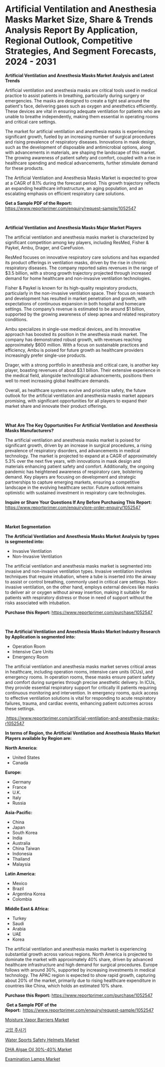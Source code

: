 <p><h1>Artificial Ventilation and Anesthesia Masks Market Size, Share & Trends Analysis Report By Application, Regional Outlook, Competitive Strategies, And Segment Forecasts, 2024 - 2031</h1></p><p><strong>Artificial Ventilation and Anesthesia Masks Market Analysis and Latest Trends</strong></p>
<p><p>Artificial ventilation and anesthesia masks are critical tools used in medical practice to assist patients in breathing, particularly during surgery or emergencies. The masks are designed to create a tight seal around the patient's face, delivering gases such as oxygen and anesthetics efficiently. These devices are vital in ensuring adequate ventilation for patients who are unable to breathe independently, making them essential in operating rooms and critical care settings.</p><p>The market for artificial ventilation and anesthesia masks is experiencing significant growth, fueled by an increasing number of surgical procedures and rising prevalence of respiratory diseases. Innovations in mask design, such as the development of disposable and antimicrobial options, along with advancements in materials, are shaping the landscape of this market. The growing awareness of patient safety and comfort, coupled with a rise in healthcare spending and medical advancements, further stimulate demand for these products.</p><p>The Artificial Ventilation and Anesthesia Masks Market is expected to grow at a CAGR of 8.1% during the forecast period. This growth trajectory reflects an expanding healthcare infrastructure, an aging population, and an escalating emphasis on efficient respiratory care solutions.</p></p>
<p><strong>Get a Sample PDF of the Report:&nbsp;</strong> <a href="https://www.reportprimer.com/enquiry/request-sample/1052547">https://www.reportprimer.com/enquiry/request-sample/1052547</a></p>
<p>&nbsp;</p>
<p><strong>Artificial Ventilation and Anesthesia Masks Major Market Players</strong></p>
<p><p>The artificial ventilation and anesthesia masks market is characterized by significant competition among key players, including ResMed, Fisher & Paykel, Ambu, Drager, and CareFusion. </p><p>ResMed focuses on innovative respiratory care solutions and has expanded its product offerings in ventilation masks, driven by the rise in chronic respiratory diseases. The company reported sales revenues in the range of $3.5 billion, with a strong growth trajectory projected through increased demand for home healthcare and non-invasive ventilation technologies.</p><p>Fisher & Paykel is known for its high-quality respiratory products, particularly in the non-invasive ventilation space. Their focus on research and development has resulted in market penetration and growth, with expectations of continuous expansion in both hospital and homecare settings. The company’s revenue is estimated to be around $1 billion, supported by the growing awareness of sleep apnea and related respiratory conditions.</p><p>Ambu specializes in single-use medical devices, and its innovative approach has boosted its position in the anesthesia mask market. The company has demonstrated robust growth, with revenues reaching approximately $600 million. With a focus on sustainable practices and efficiency, Ambu is poised for future growth as healthcare providers increasingly prefer single-use products.</p><p>Drager, with a strong portfolio in anesthesia and critical care, is another key player, boasting revenues of about $3.1 billion. Their extensive experience in the medical field, alongside technological advancements, positions them well to meet increasing global healthcare demands.</p><p>Overall, as healthcare systems evolve and prioritize safety, the future outlook for the artificial ventilation and anesthesia masks market appears promising, with significant opportunities for all players to expand their market share and innovate their product offerings.</p></p>
<p>&nbsp;</p>
<p><strong>What Are The Key Opportunities For Artificial Ventilation and Anesthesia Masks Manufacturers?</strong></p>
<p><p>The artificial ventilation and anesthesia masks market is poised for significant growth, driven by an increase in surgical procedures, a rising prevalence of respiratory disorders, and advancements in medical technology. The market is projected to expand at a CAGR of approximately 5.3% over the next five years, with innovations in mask design and materials enhancing patient safety and comfort. Additionally, the ongoing pandemic has heightened awareness of respiratory care, bolstering demand. Key players are focusing on development and strategic partnerships to capture emerging markets, ensuring a competitive landscape in the evolving healthcare sector. Future outlook remains optimistic with sustained investment in respiratory care technologies.</p></p>
<p><strong>Inquire or Share Your Questions If Any Before Purchasing This Report:</strong> <a href="https://www.reportprimer.com/enquiry/pre-order-enquiry/1052547">https://www.reportprimer.com/enquiry/pre-order-enquiry/1052547</a></p>
<p>&nbsp;</p>
<p><strong>Market Segmentation</strong></p>
<p><strong>The Artificial Ventilation and Anesthesia Masks Market Analysis by types is segmented into:</strong></p>
<p><ul><li>Invasive Ventilation</li><li>Non-Invasive Ventilation</li></ul></p>
<p><p>The artificial ventilation and anesthesia masks market is segmented into invasive and non-invasive ventilation types. Invasive ventilation involves techniques that require intubation, where a tube is inserted into the airway to assist or control breathing, commonly used in critical care settings. Non-invasive ventilation, on the other hand, employs external devices like masks to deliver air or oxygen without airway insertion, making it suitable for patients with respiratory distress or those in need of support without the risks associated with intubation.</p></p>
<p><strong>Purchase this Report:&nbsp;</strong><a href="https://www.reportprimer.com/purchase/1052547">https://www.reportprimer.com/purchase/1052547</a></p>
<p>&nbsp;</p>
<p><strong>The Artificial Ventilation and Anesthesia Masks Market Industry Research by Application is segmented into:</strong></p>
<p><ul><li>Operation Room</li><li>Intensive Care Units</li><li>Emergency Room</li></ul></p>
<p><p>The artificial ventilation and anesthesia masks market serves critical areas in healthcare, including operation rooms, intensive care units (ICUs), and emergency rooms. In operation rooms, these masks ensure patient safety and comfort during surgeries through precise anesthetic delivery. In ICUs, they provide essential respiratory support for critically ill patients requiring continuous monitoring and intervention. In emergency rooms, quick access to effective ventilation solutions is vital for responding to acute respiratory failures, trauma, and cardiac events, enhancing patient outcomes across these settings.</p></p>
<p><a href="https://www.reportprimer.com/artificial-ventilation-and-anesthesia-masks-r1052547">&nbsp;https://www.reportprimer.com/artificial-ventilation-and-anesthesia-masks-r1052547</a></p>
<p><strong>In terms of Region, the Artificial Ventilation and Anesthesia Masks Market Players available by Region are:</strong></p>
<p>
    <p> <strong> North America: </strong>
        <ul>
            <li>United States</li>
            <li>Canada</li>
        </ul>
        </p> 
    <p> <strong> Europe: </strong>
        <ul>
            <li>Germany</li>
            <li>France</li>
            <li>U.K.</li>
            <li>Italy</li>
            <li>Russia</li>
        </ul>
        </p> 
    <p> <strong> Asia-Pacific: </strong>
        <ul>
            <li>China</li>
            <li>Japan</li>
            <li>South Korea</li>
            <li>India</li>
            <li>Australia</li>
            <li>China Taiwan</li>
            <li>Indonesia</li>
            <li>Thailand</li>
            <li>Malaysia</li>
        </ul>
        </p> 
    <p> <strong> Latin America: </strong>
        <ul>
            <li>Mexico</li>
            <li>Brazil</li>
            <li>Argentina Korea</li>
            <li>Colombia</li>
        </ul>
        </p> 
    <p> <strong> Middle East & Africa: </strong>
        <ul>
            <li>Turkey</li>
            <li>Saudi</li>
            <li>Arabia</li>
            <li>UAE</li>
            <li>Korea</li>
        </ul>
    </p>
    </p>
<p><p>The artificial ventilation and anesthesia masks market is experiencing substantial growth across various regions. North America is projected to dominate the market with approximately 40% share, driven by advanced healthcare infrastructure and high demand for surgical procedures. Europe follows with around 30%, supported by increasing investments in medical technology. The APAC region is expected to show rapid growth, capturing about 20% of the market, primarily due to rising healthcare expenditure in countries like China, which holds an estimated 10% share.</p></p>
<p><strong>Purchase this Report: </strong><a href="https://www.reportprimer.com/purchase/1052547">https://www.reportprimer.com/purchase/1052547</a></p>
<p>&nbsp;<strong>Get a Sample PDF of the Report:&nbsp;&nbsp;</strong><a href="https://www.reportprimer.com/enquiry/request-sample/1052547">https://www.reportprimer.com/enquiry/request-sample/1052547</a></p>
<p><strong></strong></p>
<p><p><a href="https://issuu.com/reportprime-2/docs/moisture-vapor-barriers-market-size_6938f7d2ffc631">Moisture Vapor Barriers Market</a></p><p><a href="https://github.com/sougarounis/Market-Research-Report-List-6/blob/main/578491414379.md">고압 주사기</a></p><p><a href="https://issuu.com/reportprime-2/docs/water-sports-safety-helmets-market-_4fb95545a7ca63">Water Sports Safety Helmets Market</a></p><p><a href="https://medium.com/@charm85472013/market-trends-in-the-global-dha-algae-oil-30-40-market-forecast-and-analysis-2024-2031-133157ac87b9?postPublishedType=repub">DHA Algae Oil 30%-40% Market</a></p><p><a href="https://www.linkedin.com/pulse/examination-lamps-market-size-growth-industry-analysis-wxbyc">Examination Lamps Market</a></p></p>